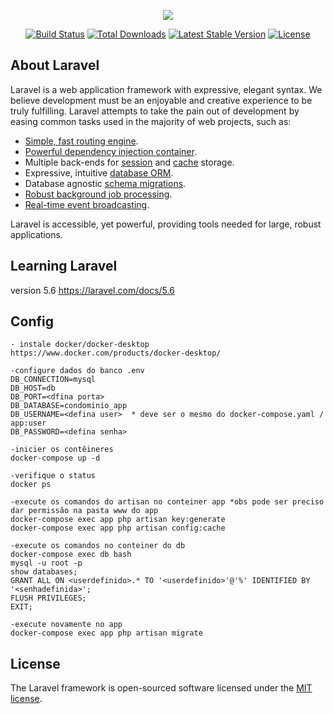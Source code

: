 <p align="center"><img src="https://laravel.com/assets/img/components/logo-laravel.svg"></p>

<p align="center">
<a href="https://travis-ci.org/laravel/framework"><img src="https://travis-ci.org/laravel/framework.svg" alt="Build Status"></a>
<a href="https://packagist.org/packages/laravel/framework"><img src="https://poser.pugx.org/laravel/framework/d/total.svg" alt="Total Downloads"></a>
<a href="https://packagist.org/packages/laravel/framework"><img src="https://poser.pugx.org/laravel/framework/v/stable.svg" alt="Latest Stable Version"></a>
<a href="https://packagist.org/packages/laravel/framework"><img src="https://poser.pugx.org/laravel/framework/license.svg" alt="License"></a>
</p>

## About Laravel

Laravel is a web application framework with expressive, elegant syntax. We believe development must be an enjoyable and creative experience to be truly fulfilling. Laravel attempts to take the pain out of development by easing common tasks used in the majority of web projects, such as:

- [Simple, fast routing engine](https://laravel.com/docs/routing).
- [Powerful dependency injection container](https://laravel.com/docs/container).
- Multiple back-ends for [session](https://laravel.com/docs/session) and [cache](https://laravel.com/docs/cache) storage.
- Expressive, intuitive [database ORM](https://laravel.com/docs/eloquent).
- Database agnostic [schema migrations](https://laravel.com/docs/migrations).
- [Robust background job processing](https://laravel.com/docs/queues).
- [Real-time event broadcasting](https://laravel.com/docs/broadcasting).

Laravel is accessible, yet powerful, providing tools needed for large, robust applications.

## Learning Laravel

   version 5.6
   https://laravel.com/docs/5.6 

## Config

    - instale docker/docker-desktop
    https://www.docker.com/products/docker-desktop/

    -configure dados do banco .env
    DB_CONNECTION=mysql
    DB_HOST=db
    DB_PORT=<dfina porta>
    DB_DATABASE=condominio_app
    DB_USERNAME=<defina user>  * deve ser o mesmo do docker-compose.yaml / app:user
    DB_PASSWORD=<defina senha>

    -inicier os contêineres
    docker-compose up -d

    -verifique o status
    docker ps

    -execute os comandos do artisan no conteiner app *obs pode ser preciso dar permissão na pasta www do app
    docker-compose exec app php artisan key:generate
    docker-compose exec app php artisan config:cache

    -execute os comandos no conteiner do db
    docker-compose exec db bash
    mysql -u root -p
    show databases;
    GRANT ALL ON <userdefinido>.* TO '<userdefinido>'@'%' IDENTIFIED BY '<senhadefinida>';
    FLUSH PRIVILEGES;
    EXIT;

    -execute novamente no app
    docker-compose exec app php artisan migrate

    



## License

The Laravel framework is open-sourced software licensed under the [MIT license](https://opensource.org/licenses/MIT).

